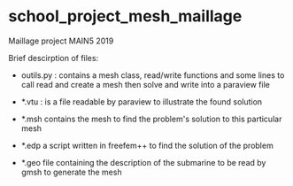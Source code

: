 # school_project_mesh_maillage
Maillage project MAIN5 2019


Brief descirption of files:

- outils.py : contains a mesh class, read/write functions and some lines to call read and create a mesh then solve and write into a paraview file

- *.vtu : is a file readable by paraview to illustrate the found solution

- *.msh contains the mesh to find the problem's solution to this particular mesh

- *.edp a script written in freefem++ to find the solution of the problem

- *.geo file containing the description of the submarine to be read by gmsh to generate the mesh
